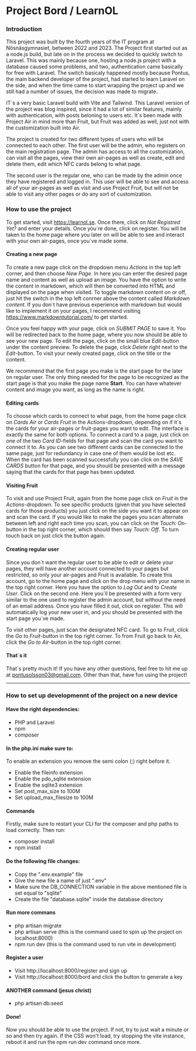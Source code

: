 # Project Bord / LearnOL

### Introduction

This project was built by the fourth years of the IT program at Nösnäsgymnasiet, between 2022 and 2023.
The Project first started out as a node.js build, but late on in the process we decided to quickly switch to Laravel.
This was mainly because one, hosting a node.js project with a database caused some problems, and two, authentication came basically for free with Laravel.
The switch basicaly happened mostly because Pontus, the main backend developer of the project, had started to learn Laravel on the side, and when the time came to
start wrapping the project up and we still had a number of issues, the decision was made to migrate.

IT´s a very basic Laravel build with Vite and Tailwind. This Laravel version of the project was blog inspired, since it had a lot of similar features,
mainly with authentication, with posts beloning to users etc. It´s been made with Project Air in mind more than Fruit, but Fruit was added as well, just not
with the customization built into Air.

The project is created for two different types of users who will be connected to each other. The first user will be the admin,
who registers on the main registration page. The admin has access to all the customization, can visit all the pages, view their own air-pages as well as
create, edit and delete them, edit which NFC cards belong to what page.

The second user is the regular one, who can be made by the admin once they have registered and logged in. This user will be able to see and access all of your air-pages as
well as visit and use Project Fruit, but will not be able to visit any other pages or do any sort of customization.

### How to use the project

To get started, visit https://learnol.se. Once there, click on _Not Registred Yet?_ and enter your details. Once you´re done, click on register.
You will be taken to the home page where you later on will be able to see and interact with your own air-pages, once you´ve made some.

#### Creating a new page

To create a new page click on the dropdown menu _Actions_ in the top left corner, and then choose _New Page_. In here you can enter the desired page name and
content as well as upload an image. You have the option to write the content in markdown, which will then be converted into HTML and displayed on the page when visited.
To toggle markdown content on or off, just hit the switch in the top left conrner above the content called _Markdown content_. If you don´t have previous experience
with markdown but would like to implement it on your pages, I recommend visiting https://www.markdowntutorial.com/ to get started.

Once you feel happy with your page, click on _SUBMIT PAGE_ to save it. You will be redirected back to the home page, where you now should be able to see your new page.
To edit the page, click on the small blue _Edit_-button under the content preview. To delete the page, click _Delete_ right next to the _Edit_-button.
To visit your newly created page, click on the title or the content.

We recommend that the first page you make is the start page for the later on regular user. The only thing needed for the page to be recognized as the start page is
that you make the page name **Start**. You can have whatever content and image you want, as long as the name is right.

#### Editing cards

To choose which cards to connect to what page, from the home page click on _Cards Air_ or _Cards Fruit_ in the _Actions_-dropdown,
depending on if it´s the cards for your air-pages or fruit-pages you want to edit. The interface is exactly the same for both options.
To connect a card to a page, just click on one of the two _Card ID_-fields for that page and scan the card you want to connect it to.
As you can see two different cards can be connected to the same page, just for redundancy in case one of them would be lost etc.
When the card has been scanned successfully you can click on the _SAVE CARDS_ button for that page, and you should be presented with a message
saying that the cards for that page has been updated.

#### Visiting Fruit

To visit and use Project Fruit, again from the home page click on _Fruit_ in the _Actions_-dropdown. To see specific products
(given that you have selected cards for those products) you just click on the side you want it to appear on and scan the card. If you would like to make the pages you
scan alternate between left and right each time you scan, you can click on the _Touch: On_-button in the top right corner, which should then say _Touch: Off_.
To turn touch back on just click the button again.

#### Creating regular user

Since you don´t want the regular user to be able to edit or delete your pages, they will have another account connected to your pages but restricted,
so only your air-pages and Fruit is available. To create this account, go to the home page and click on the drop menu with your name in the top right corner.
Here you have the option to _Log Out_ and to _Create User_. Click on the second one. Here you´ll be presented with a form very similar to the one used to register the
admin account, but without the need of an email address. Once you have filled it out, click on register. This will automatically log your new user in, and you should be
presented with the start page you´ve made.

To visit other pages, just scan the designated NFC card. To go to Fruit, click the _Go to Fruit_-button in the top right corner. To from Fruit go back to Air,
click the _Go to Air_-button in the top right corner.

#### That´s it

That´s pretty much it! If you have any other questions, feel free to hit me up at pontusolsson03@gmail.com. Other than that, have fun using the project!

---

### How to set up developmennt of the project on a new device

#### Have the right dependencies:

-   PHP and Laravel
-   npm
-   composer

#### In the php.ini make sure to:

To enable an extension you remove the semi colon (;) right before it.

-   Enable the fileinfo extension
-   Enable the pdo_sqlite extension
-   Enable the sqlite3 extension
-   Set post_max_size to 100M
-   Set upload_max_filesize to 100M

#### Commands

Firstly, make sure to restart your CLI for the composer and php paths to load correctly. Then run:

-   composer install
-   npm install

#### Do the following file changes:

-   Copy the ".env.example" file
-   Give the new file a name of just ".env"
-   Make sure the DB_CONNECTION variable in the above mentioned file is set equal to "sqlite"
-   Create the file "database.sqlite" inside the database directory

#### Run more commans

-   php artisan migrate
-   php artisan serve (this is the command used to spin up the project on localhost:8000)
-   npm run dev (this is the command used to run vite in development)

#### Register a user

-   Visit http://localhost:8000/register and sign up
-   Visit http://localhost:8000/bord and click the button to generate a key

#### ANOTHER command (jesus christ)

-   php artisan db:seed

#### Done!

Now you should be able to use the project. If not, try to just wait a minute or so and then try again.
If the CSS won't load, try stopping the vite instance, reboot it and run the npm run dev command once more.
